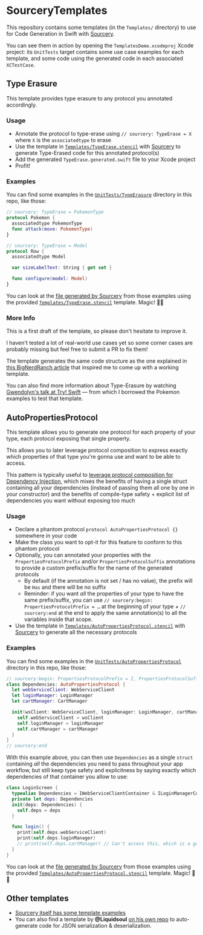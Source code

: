 # SourceryTemplates

This repository contains some templates (in the `Templates/` directory) to use for Code Generation in Swift with [Sourcery](http://github.com/krzysztofzablocki/Sourcery).

You can see them in action by opening the `TemplatesDemo.xcodeproj` Xcode project: its `UnitTests` target contains some use case examples for each template, and some code using the generated code in each associated `XCTestCase`.

## Type Erasure

This template provides type erasure to any protocol you annotated accordingly.

### Usage

* Annotate the protocol to type-erase using `// sourcery: TypeErase = X` where `X` is the `associatedtype` to erase
* Use the template in [`Templates/TypeErase.stencil`](https://github.com/AliSoftware/SourceryTemplates/blob/master/Templates/TypeErase.stencil) with [Sourcery](http://github.com/krzysztofzablocki/Sourcery) to generate Type-Erased code for this annotated protocol(s)
* Add the generated `TypeErase.generated.swift` file to your Xcode project
* Profit!

### Examples

You can find some examples in the [`UnitTests/TypeErasure`](https://github.com/AliSoftware/SourceryTemplates/tree/master/UnitTests/TypeErasure) directory in this repo, like those:

```swift
// sourcery: TypeErase = PokemonType
protocol Pokemon {
  associatedtype PokemonType
  func attack(move: PokemonType)
}
```

```swift
// sourcery: TypeErase = Model
protocol Row {
  associatedtype Model

  var sizeLabelText: String { get set }

  func configure(model: Model)
}
```

You can look at the [file generated by Sourcery](https://github.com/AliSoftware/SourceryTemplates/blob/master/TypeErasure/UnitTests/Generated/TypeErase.generated.swift) from those examples using the provided [`Templates/TypeErase.stencil`](https://github.com/AliSoftware/SourceryTemplates/blob/master/Templates/TypeErase.stencil) template. Magic! 🎩✨

### More Info

This is a first draft of the template, so please don't hesitate to improve it.

I haven't tested a lot of real-world use cases yet so some corner cases are probably missing but feel free to submit a PR to fix them!

The template generates the same code structure as the one explained in [this BigNerdRanch article](https://www.bignerdranch.com/blog/breaking-down-type-erasures-in-swift/) that inspired me to come up with a working template.

You can also find more information about Type-Erasure by watching [Gwendolyn's talk at Try! Swift](https://news.realm.io/news/tryswift-gwendolyn-weston-type-erasure/) — from which I borrowed the Pokemon examples to test that template.

## AutoPropertiesProtocol

This template allows you to generate one protocol for each property of your type, each protocol exposing that single property.

This allows you to later leverage protocol composition to express exactly which properties of that type you're gonna use and want to be able to access.

This pattern is typically useful to [leverage protocol composition for Dependency Injection](http://merowing.info/2017/04/using-protocol-compositon-for-dependency-injection/), which mixes the benefits of having a single struct containing all your dependencies (instead of passing them all one by one in your constructor) and the benefits of compile-type safety + explicit list of dependencies you want without exposing too much

### Usage

* Declare a phantom protocol `protocol AutoPropertiesProtocol {}` somewhere in your code
* Make the class you want to opt-it for this feature to conform to this phantom protocol
* Optionally, you can annotated your properties with the `PropertiesProtocolPrefix` and/or `PropertiesProtocolSuffix` annotations to provide a custom prefix/suffix for the name of the generated protocols
  * By default (if the annotation is not set / has no value), the prefix will be `Has` and there will be no suffix
  * Reminder: if you want _all_ the properties of your type to have the same prefix/suffix, you can use `// sourcery:begin: PropertiesProtocolPrefix = …` at the beginning of your type + `// sourcery:end` at the end to apply the same annotation(s) to all the variables inside that scope.
* Use the template in [`Templates/AutoPropertiesProtocol.stencil`](https://github.com/AliSoftware/SourceryTemplates/blob/master/Templates/AutoPropertiesProtocol.stencil) with [Sourcery](http://github.com/krzysztofzablocki/Sourcery) to generate all the necessary protocols

### Examples

You can find some examples in the [`UnitTests/AutoPropertiesProtocol`](https://github.com/AliSoftware/SourceryTemplates/tree/master/UnitTests/AutoPropertiesProtocol) directory in this repo, like those:

```swift
// sourcery:begin: PropertiesProtocolPrefix = I, PropertiesProtocolSuffix = Container
class Dependencies: AutoPropertiesProtocol {
  let webServiceClient: WebServiceClient
  let loginManager: LoginManager
  let cartManager: CartManager

  init(wsClient: WebServiceClient, loginManager: LoginManager, cartManager: CartManager) {
    self.webServiceClient = wsClient
    self.loginManager = loginManager
    self.cartManager = cartManager
  }
}
// sourcery:end
```

With this example above, you can then use `Dependencies` as a single `struct` containing _all_ the dependencies you need to pass throughout your app workflow, but still keep type safety and explicitness by saying exactly which dependencies of that container you allow to use:

```swift
class LoginScreen {
  typealias Dependencies = IWebServiceClientContainer & ILoginManagerContainer
  private let deps: Dependencies
  init(deps: Dependencies) {
    self.deps = deps
  }

  func login() {
    print(self.deps.webServiceClient)
    print(self.deps.loginManager)
    // print(self.deps.cartManager) // Can't access this, which is a good thing :)
  }
}
```

You can look at the [file generated by Sourcery](https://github.com/AliSoftware/SourceryTemplates/blob/master/AutoPropertiesProtocol/UnitTests/Generated/AutoPropertiesProtocol.generated.swift) from those examples using the provided [`Templates/AutoPropertiesProtocol.stencil`](https://github.com/AliSoftware/SourceryTemplates/blob/master/Templates/AutoPropertiesProtocol.stencil) template. Magic! 🎩✨

## Other templates

* [Sourcery itself has some template examples](https://github.com/krzysztofzablocki/Sourcery/tree/master/Templates)
* You can also find a template by **@Liquidsoul** [on his own repo](https://github.com/Liquidsoul/Sourcery-AutoJSONSerializable) to auto-generate code for JSON serialization & deserialization.

